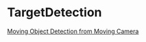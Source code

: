 # TargetDetection

<p><a href="https://vimeo.com/72577177">Moving Object Detection from Moving Camera</a></p>
